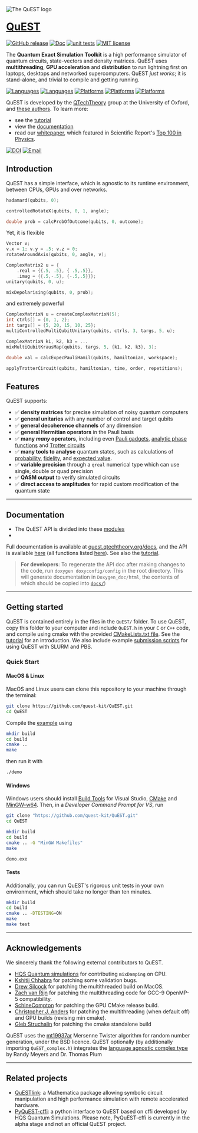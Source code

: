 
<!-- We avoid a relative path of 'doxyconfig/logo.png' here, because this README
     will also serve as Doxygen's mainpage in the doc, where the root directory 
     will differ -->
<img align="left" src="https://github.com/QuEST-Kit/QuEST/blob/master/doxyconfig/logo.png?raw=true" alt="The QuEST logo">

# [QuEST](https://quest.qtechtheory.org)


<!-- temporarily hiding Github Actions badges (pending aesthetic customisation)
    [![Ubuntu unit](https://github.com/QuEST-Kit/QuEST/workflows/Ubuntu%20unit/badge.svg?branch=develop)](https://github.com/QuEST-Kit/QuEST/actions)
    [![macOS unit](https://github.com/QuEST-Kit/QuEST/workflows/macOS%20unit/badge.svg)](https://github.com/QuEST-Kit/QuEST/actions)
    [![LLVM](https://github.com/QuEST-Kit/QuEST/workflows/LLVM%20asan/badge.svg)](https://github.com/QuEST-Kit/QuEST/actions)
 -->
<!-- temporarily hiding incorrect coverage statistics 
(currently only considers serial CPU; needs also GPU and distributed test contributions)
    [![codecov](https://codecov.io/gh/QuEST-Kit/QuEST/branch/develop/graph/badge.svg)](https://codecov.io/gh/QuEST-Kit/QuEST)
-->

[![GitHub release](https://img.shields.io/github/release/QuEST-Kit/QuEST)](https://GitHub.com/QuEST-Kit/QuEST/releases/) 
[![Doc](https://img.shields.io/badge/doc-Github.io-orange.svg)](https://quest-kit.github.io/QuEST/modules.html)
[![unit tests](https://action-badges.now.sh/QuEST-Kit/QuEST)](https://github.com/QuEST-Kit/QuEST/actions)
[![MIT license](https://img.shields.io/badge/license-MIT-lightgrey.svg)](LICENCE.txt)


The **Quantum Exact Simulation Toolkit** is a high performance simulator of quantum circuits, state-vectors and density matrices. QuEST uses **multithreading**, **GPU acceleration** and **distribution** to run lightning first on laptops, desktops and networked supercomputers. QuEST *just works*; it is stand-alone, and trivial to compile and getting running.

[![Languages](https://img.shields.io/badge/C-99-ff69b4.svg)](http://www.open-std.org/jtc1/sc22/wg14/www/standards.html#9899)
[![Languages](https://img.shields.io/badge/C++-11-ff69b4.svg)](http://www.open-std.org/jtc1/sc22/wg14/www/standards.html#9899)
[![Platforms](https://img.shields.io/badge/multithreaded-OpenMP-6699ff.svg)](https://www.openmp.org/)
[![Platforms](https://img.shields.io/badge/GPU-CUDA-6699ff.svg)](https://developer.nvidia.com/cuda-zone)
[![Platforms](https://img.shields.io/badge/distributed-MPI-6699ff.svg)](https://www.mpi-forum.org/) 

QuEST is developed by the [QTechTheory](http://qtechtheory.org/) group at the University of Oxford, and [these authors](https://github.com/QuEST-Kit/QuEST/blob/master/AUTHORS.txt). To learn more:
- see the [tutorial](https://github.com/QuEST-Kit/QuEST/blob/master/examples/README.md)
- view the [documentation](https://quest-kit.github.io/QuEST/modules.html)
- read our [whitepaper](https://www.nature.com/articles/s41598-019-47174-9), which featured in Scientific Report's [Top 100 in Physics](https://www.nature.com/collections/ecehgdfcba/).

[![DOI](https://img.shields.io/badge/DOI-10.1038%2Fs41598--019--47174--9-yellow.svg)](https://doi.org/10.1038/s41598-019-47174-9)
[![Email](https://img.shields.io/badge/email-quest@materials.ox.ac.uk-red.svg)](mailto:quest@materials.ox.ac.uk)

## Introduction

QuEST has a simple interface, which is agnostic to its runtime environment, between CPUs, GPUs and over networks.
```C
hadamard(qubits, 0);

controlledRotateX(qubits, 0, 1, angle);

double prob = calcProbOfOutcome(qubits, 0, outcome);
```
Yet, it is flexible
```C
Vector v;
v.x = 1; v.y = .5; v.z = 0;
rotateAroundAxis(qubits, 0, angle, v);

ComplexMatrix2 u = {
    .real = {{.5, .5}, { .5,.5}},
    .imag = {{.5,-.5}, {-.5,.5}}};
unitary(qubits, 0, u);

mixDepolarising(qubits, 0, prob);
```
and extremely powerful
```C
ComplexMatrixN u = createComplexMatrixN(5);
int ctrls[] = {0, 1, 2};
int targs[] = {5, 20, 15, 10, 25};
multiControlledMultiQubitUnitary(qubits, ctrls, 3, targs, 5, u);

ComplexMatrixN k1, k2, k3 = ...
mixMultiQubitKrausMap(qubits, targs, 5, {k1, k2, k3}, 3);

double val = calcExpecPauliHamil(qubits, hamiltonian, workspace);

applyTrotterCircuit(qubits, hamiltonian, time, order, repetitions);
```

## Features 
QuEST supports:
- :white_check_mark: **density matrices** for precise simulation of noisy quantum computers
- :white_check_mark: **general unitaries** with any number of control and target qubits
- :white_check_mark: **general decoherence channels** of any dimension
- :white_check_mark: **general Hermitian operators** in the Pauli basis
- :white_check_mark: **many *many* operators**, including even [Pauli gadgets](https://quest-kit.github.io/QuEST-develop-doc/group__unitary.html#ga34aa4865c92f9aa5d898c91286c9eca5), [analytic phase functions](https://quest-kit.github.io/QuEST-develop-doc/group__operator.html#ga467f517abd18dbc3d6fced84c6589161) and [Trotter circuits](https://quest-kit.github.io/QuEST-develop-doc/group__operator.html#ga35b6321c578a8c69470132b5ee95f930)
- :white_check_mark: **many tools to analyse** quantum states, such as calculations of [probability](https://quest-kit.github.io/QuEST-develop-doc/group__calc.html#gad0cc08d52cad5062553d6f78126780cc), [fidelity](https://quest-kit.github.io/QuEST-develop-doc/group__calc.html#gaa266ed6c8ae5d0d0f49e1ac50819cffc), and [expected value](https://quest-kit.github.io/QuEST-develop-doc/group__calc.html#ga82f17e96a4cb7612fb9c6ef856df3810).
- :white_check_mark: **variable precision** through a `qreal` numerical type which can use single, double or quad precision
- :white_check_mark: **QASM output** to verify simulated circuits
- :white_check_mark: **direct access to amplitudes** for rapid custom modification of the quantum state

---------------------------------

## Documentation

- The QuEST API is divided into these [modules]((https://quest-kit.github.io/QuEST/modules.html))
- 

Full documentation is available at [quest.qtechtheory.org/docs](https://quest.qtechtheory.org/docs/), and the API is available [here](https://quest-kit.github.io/QuEST/modules.html) (all functions listed [here](https://quest-kit.github.io/QuEST/QuEST_8h.html)). See also the [tutorial](/examples/README.md).

> **For developers**: To regenerate the API doc after making changes to the code, run `doxygen doxyconfig/config` in the root directory. This will generate documentation in `Doxygen_doc/html`, the contents of which should be copied into [`docs/`](/docs/)) 

---------------------------------

## Getting started

QuEST is contained entirely in the files in the `QuEST/` folder. To use QuEST, copy this folder to your computer and include `QuEST.h` in your `C` or `C++` code, and compile using cmake with the provided [CMakeLists.txt file](/CMakeLists.txt). See the [tutorial](/examples/README.md) for an introduction. We also include example [submission scripts](examples/submissionScripts/) for using QuEST with SLURM and PBS. 

### Quick Start

#### MacOS & Linux

MacOS and Linux users can clone this repository to your machine through the terminal:
```bash
git clone https://github.com/quest-kit/QuEST.git
cd QuEST
```
Compile the [example](examples/tutorial_example.c) using
```bash
mkdir build
cd build
cmake ..
make
```
then run it with
```bash
./demo
```

#### Windows 

Windows users should install [Build Tools](https://visualstudio.microsoft.com/downloads/#build-tools-for-visual-studio-2019) for Visual Studio, [CMake](https://cmake.org/download/) and [MinGW-w64](https://sourceforge.net/projects/mingw-w64/). 
Then, in a *Developer Command Prompt for VS*, run
```bash
git clone "https://github.com/quest-kit/QuEST.git"
cd QuEST
```
```bash
mkdir build
cd build
cmake .. -G "MinGW Makefiles"
make
```
```bash
demo.exe
```


#### Tests
Additionally, you can run QuEST's rigorous unit tests in your own environment, 
which should take no longer than ten minutes.
```bash
mkdir build
cd build
cmake .. -DTESTING=ON
make 
make test
```

---------------------------------

## Acknowledgements

We sincerely thank the following external contributors to QuEST.

- [HQS Quantum simulations](https://quantumsimulations.de/) for contributing `mixDamping` on CPU.
- [Kshitij Chhabra](https://github.com/kshitijc) for patching some validation bugs.
- [Drew Silcock](https://github.com/drewsilcock) for patching the multithreaded build on MacOS.
- [Zach van Rijn](https://github.com/zv-io) for patching the multithreading code for GCC-9 OpenMP-5 compatibility.
- [SchineCompton](https://github.com/SchineCompton) for patching the GPU CMake release build.
- [Christopher J. Anders](https://github.com/chr5tphr) for patching the multithreading (when default off) and GPU builds (revising min cmake).
- [Gleb Struchalin](https://github.com/glebx-f) for patching the cmake standalone build

QuEST uses the [mt19937ar](http://www.math.sci.hiroshima-u.ac.jp/~m-mat/MT/MT2002/emt19937ar.html) Mersenne Twister algorithm for random number generation, under the BSD licence. QuEST optionally (by additionally importing `QuEST_complex.h`) integrates the [language agnostic complex type](http://collaboration.cmc.ec.gc.ca/science/rpn/biblio/ddj/Website/articles/CUJ/2003/0303/cuj0303meyers/index.htm) by Randy Meyers and Dr. Thomas Plum

---------------------------------

## Related projects

* [QuESTlink](https://questlink.qtechtheory.org): a Mathematica package allowing symbolic circuit manipulation and high performance simulation with remote accelerated hardware.
* [PyQuEST-cffi](https://github.com/HQSquantumsimulations/PyQuEST-cffi): a python interface to QuEST based on cffi developed by HQS Quantum Simulations. Please note, PyQuEST-cffi is currently in the alpha stage and not an official QuEST project.
